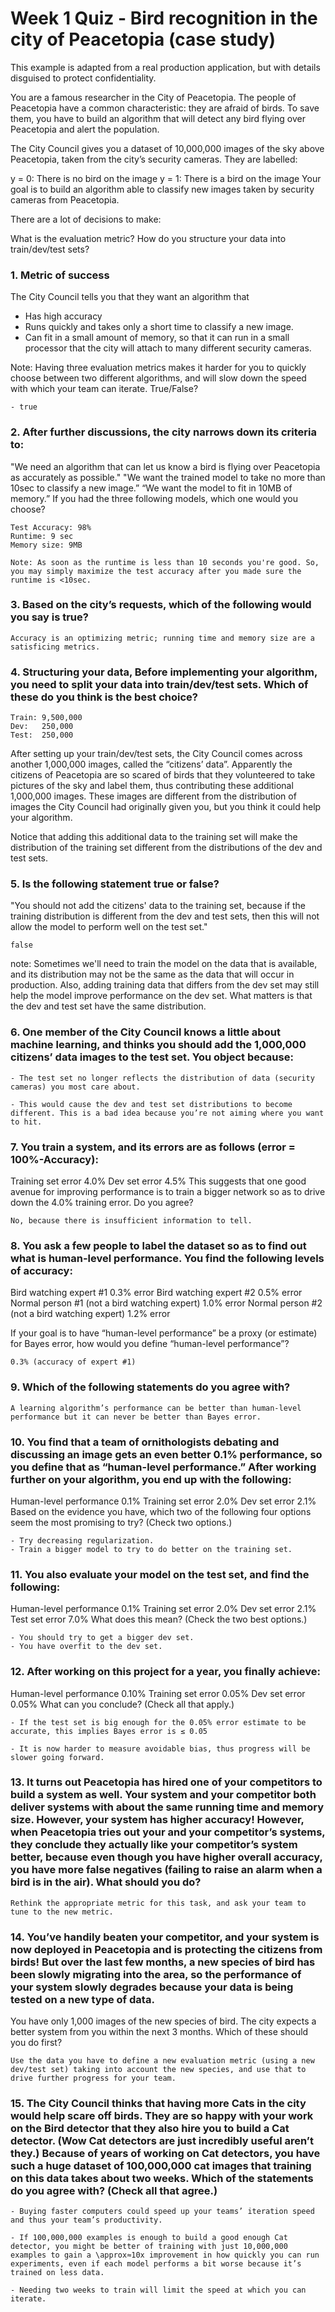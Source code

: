 # Week 1 Quiz - Bird recognition in the city of Peacetopia (case study)

This example is adapted from a real production application, but with details disguised to protect confidentiality.


You are a famous researcher in the City of Peacetopia. The people of Peacetopia have a common characteristic: they are afraid of birds. To save them, you have to build an algorithm that will detect any bird flying over Peacetopia and alert the population.

The City Council gives you a dataset of 10,000,000 images of the sky above Peacetopia, taken from the city’s security cameras. They are labelled:

y = 0: There is no bird on the image
y = 1: There is a bird on the image
Your goal is to build an algorithm able to classify new images taken by security cameras from Peacetopia.

There are a lot of decisions to make:

What is the evaluation metric?
How do you structure your data into train/dev/test sets?
### 1. Metric of success
The City Council tells you that they want an algorithm that

- Has high accuracy
- Runs quickly and takes only a short time to classify a new image.
- Can fit in a small amount of memory, so that it can run in a small processor that the city will attach to many different security cameras.

Note: Having three evaluation metrics makes it harder for you to quickly choose between two different algorithms, and will slow down the speed with which your team can iterate. True/False?

    - true

### 2. After further discussions, the city narrows down its criteria to:

"We need an algorithm that can let us know a bird is flying over Peacetopia as accurately as possible."
"We want the trained model to take no more than 10sec to classify a new image.”
“We want the model to fit in 10MB of memory.”
If you had the three following models, which one would you choose?


    Test Accuracy: 98%	
    Runtime: 9 sec	
    Memory size: 9MB
    
    Note: As soon as the runtime is less than 10 seconds you're good. So, you may simply maximize the test accuracy after you made sure the runtime is <10sec.

### 3. Based on the city’s requests, which of the following would you say is true?

    Accuracy is an optimizing metric; running time and memory size are a satisficing metrics.

### 4. Structuring your data, Before implementing your algorithm, you need to split your data into train/dev/test sets. Which of these do you think is the best choice?


    Train: 9,500,000	    
    Dev:   250,000      
    Test:  250,000


After setting up your train/dev/test sets, the City Council comes across another 1,000,000 images, called the “citizens’ data”. Apparently the citizens of Peacetopia are so scared of birds that they volunteered to take pictures of the sky and label them, thus contributing these additional 1,000,000 images. These images are different from the distribution of images the City Council had originally given you, but you think it could help your algorithm.

Notice that adding this additional data to the training set will make the distribution of the training set different from the distributions of the dev and test sets.  

### 5. Is the following statement true or false?

"You should not add the citizens' data to the training set, because if the training distribution is different from the dev and test sets, then this will not allow the model to perform well on the test set."

    false

note: Sometimes we'll need to train the model on the data that is available, and its distribution may not be the same as the data that will occur in production. Also, adding training data that differs from the dev set may still help the model improve performance on the dev set. What matters is that the dev and test set have the same distribution.

### 6. One member of the City Council knows a little about machine learning, and thinks you should add the 1,000,000 citizens’ data images to the test set. You object because:


    - The test set no longer reflects the distribution of data (security cameras) you most care about.

    - This would cause the dev and test set distributions to become different. This is a bad idea because you’re not aiming where you want to hit.


### 7. You train a system, and its errors are as follows (error = 100%-Accuracy):

Training set error	4.0%
Dev set error	4.5%
This suggests that one good avenue for improving performance is to train a bigger network so as to drive down the 4.0% training error. Do you agree?


    No, because there is insufficient information to tell.

### 8. You ask a few people to label the dataset so as to find out what is human-level performance. You find the following levels of accuracy:

Bird watching expert #1	    0.3% error
Bird watching expert #2	    0.5% error
Normal person #1 (not a bird watching expert)	1.0% error
Normal person #2 (not a bird watching expert)	1.2% error

If your goal is to have “human-level performance” be a proxy (or estimate) for Bayes error, how would you define “human-level performance”?

    0.3% (accuracy of expert #1)

### 9. Which of the following statements do you agree with?

    A learning algorithm’s performance can be better than human-level performance but it can never be better than Bayes error.

### 10. You find that a team of ornithologists debating and discussing an image gets an even better 0.1% performance, so you define that as “human-level performance.” After working further on your algorithm, you end up with the following:

Human-level performance	0.1%
Training set error	2.0%
Dev set error	2.1%
Based on the evidence you have, which two of the following four options seem the most promising to try? (Check two options.)


    - Try decreasing regularization.
    - Train a bigger model to try to do better on the training set.

### 11. You also evaluate your model on the test set, and find the following:

Human-level performance	0.1%
Training set error	2.0%
Dev set error	2.1%
Test set error	7.0%
What does this mean? (Check the two best options.)

    - You should try to get a bigger dev set.
    - You have overfit to the dev set.

### 12. After working on this project for a year, you finally achieve:

Human-level performance	0.10%
Training set error	0.05%
Dev set error	0.05%
What can you conclude? (Check all that apply.)


    - If the test set is big enough for the 0.05% error estimate to be accurate, this implies Bayes error is ≤ 0.05

    - It is now harder to measure avoidable bias, thus progress will be slower going forward.



### 13. It turns out Peacetopia has hired one of your competitors to build a system as well. Your system and your competitor both deliver systems with about the same running time and memory size. However, your system has higher accuracy! However, when Peacetopia tries out your and your competitor’s systems, they conclude they actually like your competitor’s system better, because even though you have higher overall accuracy, you have more false negatives (failing to raise an alarm when a bird is in the air). What should you do?

    Rethink the appropriate metric for this task, and ask your team to tune to the new metric.

### 14. You’ve handily beaten your competitor, and your system is now deployed in Peacetopia and is protecting the citizens from birds! But over the last few months, a new species of bird has been slowly migrating into the area, so the performance of your system slowly degrades because your data is being tested on a new type of data.


You have only 1,000 images of the new species of bird. The city expects a better system from you within the next 3 months. Which of these should you do first?


    Use the data you have to define a new evaluation metric (using a new dev/test set) taking into account the new species, and use that to drive further progress for your team.

### 15. The City Council thinks that having more Cats in the city would help scare off birds. They are so happy with your work on the Bird detector that they also hire you to build a Cat detector. (Wow Cat detectors are just incredibly useful aren’t they.) Because of years of working on Cat detectors, you have such a huge dataset of 100,000,000 cat images that training on this data takes about two weeks. Which of the statements do you agree with? (Check all that agree.)


    - Buying faster computers could speed up your teams’ iteration speed and thus your team’s productivity.

    - If 100,000,000 examples is enough to build a good enough Cat detector, you might be better of training with just 10,000,000 examples to gain a \approx≈10x improvement in how quickly you can run experiments, even if each model performs a bit worse because it’s trained on less data.

    - Needing two weeks to train will limit the speed at which you can iterate.









